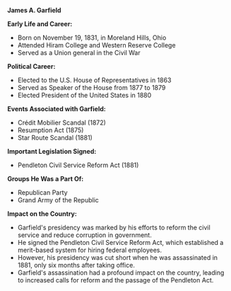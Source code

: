 **James A. Garfield**

**Early Life and Career:**

* Born on November 19, 1831, in Moreland Hills, Ohio
* Attended Hiram College and Western Reserve College
* Served as a Union general in the Civil War

**Political Career:**

* Elected to the U.S. House of Representatives in 1863
* Served as Speaker of the House from 1877 to 1879
* Elected President of the United States in 1880

**Events Associated with Garfield:**

* Crédit Mobilier Scandal (1872)
* Resumption Act (1875)
* Star Route Scandal (1881)

**Important Legislation Signed:**

* Pendleton Civil Service Reform Act (1881)

**Groups He Was a Part Of:**

* Republican Party
* Grand Army of the Republic

**Impact on the Country:**

* Garfield's presidency was marked by his efforts to reform the civil service and reduce corruption in government.
* He signed the Pendleton Civil Service Reform Act, which established a merit-based system for hiring federal employees.
* However, his presidency was cut short when he was assassinated in 1881, only six months after taking office.
* Garfield's assassination had a profound impact on the country, leading to increased calls for reform and the passage of the Pendleton Act.